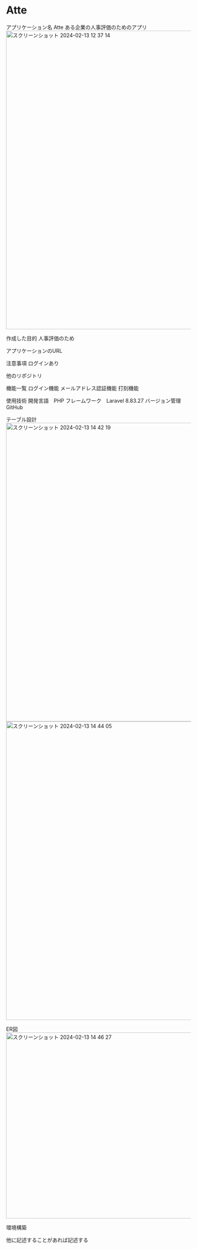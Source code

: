 # Atte

アプリケーション名
Atte
ある企業の人事評価のためのアプリ
<img width="814" alt="スクリーンショット 2024-02-13 12 37 14" src="https://github.com/arimayushi/Atte/assets/130049270/6fa19236-274e-4f62-a0a0-c5b23cb77e20">

作成した目的
人事評価のため

アプリケーションのURL

注意事項
ログインあり

他のリポジトリ

機能一覧
ログイン機能
メールアドレス認証機能
打刻機能

使用技術
開発言語　PHP
フレームワーク　Laravel 8.83.27
バージョン管理　GitHub

テーブル設計
<img width="814" alt="スクリーンショット 2024-02-13 14 42 19" src="https://github.com/arimayushi/Atte/assets/130049270/ad9475be-5948-4b67-b983-46852d932b6b">
<img width="814" alt="スクリーンショット 2024-02-13 14 44 05" src="https://github.com/arimayushi/Atte/assets/130049270/61c703ab-5d9b-4487-b932-6172772a945c">

ER図
<img width="507" alt="スクリーンショット 2024-02-13 14 46 27" src="https://github.com/arimayushi/Atte/assets/130049270/273d8893-e701-4ac8-99ed-63493fdd93a9">

環境構築

他に記述することがあれば記述する
